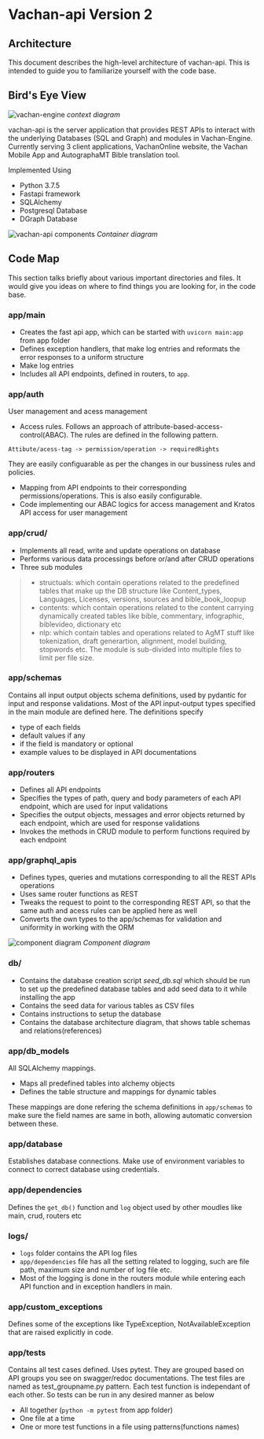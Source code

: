 # Vachan-api Version 2
## Architecture

This document describes the high-level architecture of vachan-api. This is intended to guide you to familiarize yourself with the code base.

## Bird's Eye View

![vachan-engine](./images/vachan-engine-diagram.png)
*context diagram*

vachan-api is the server application that provides REST APIs to interact with the underlying Databases (SQL and Graph) and modules in Vachan-Engine. Currently serving 3 client applications, VachanOnline website, the Vachan Mobile App and AutographaMT Bible translation tool.

Implemented Using
* Python 3.7.5
* Fastapi framework
* SQLAlchemy
* Postgresql Database
* DGraph Database

![vachan-api components](./images/Vachan-apiv2arch.png)
*Container diagram*

## Code Map

This section talks briefly about various important directories and files. It would give you ideas on where to find things you are looking for, in the code base.

### app/main

* Creates the fast api app, which can be started with `uvicorn main:app` from app folder
* Defines exception handlers, that make log entries and reformats the error responses to a uniform structure
* Make log entries
* Includes all API endpoints, defined in routers, to `app`.

### app/auth
User management and acess management

* Access rules. Follows an approach of attribute-based-access-control(ABAC). The rules are defined in the following pattern. 
```
Attibute/acess-tag -> permission/operation -> requiredRights
```
They are easily configuarable as per the changes in our bussiness rules and policies.
* Mapping from API endpoints to their corresponding permissions/operations. This is also easily configurable.
* Code implementing our ABAC logics for access management and Kratos API access for user management

### app/crud/

* Implements all read, write and update operations on database
* Performs various data processings before or/and after CRUD operations
* Three sub modules
> * structuals: which contain operations related to the predefined tables that make up the DB structure like Content_types, Languages, Licenses, versions, sources and bible_book_loopup
> * contents: which contain operations related to the content carrying dynamically created tables like bible, commentary, infographic, biblevideo, dictionary etc
> * nlp: which contain tables and operations related to AgMT stuff like tokenization, draft generartion, alignment, model building, stopwords etc. The module is sub-divided into multiple files to limit per file size.

### app/schemas

Contains all input output objects schema definitions, used by pydantic for input and response validations. Most of the API input-output types specified in the main module are defined here. The definitions specify
- type of each fields
- default values if any
- if the field is mandatory or optional
- example values to be displayed in API documentations

### app/routers

* Defines all API endpoints
* Specifies the types of path, query and body parameters of each API endpoint, which are used for input validations
* Specifies the output objects, messages and error objects returned by each endpoint, which are used for response validations
* Invokes the methods in CRUD module to perform functions required by each endpoint

### app/graphql_apis

* Defines types, queries and mutations corresponding to all the REST APIs operations
* Uses same router functions as REST
* Tweaks the request to point to the corresponding REST API, so that the same auth and acess rules can be applied here as well
* Converts the own types to the app/schemas for validation and uniformity in working with the ORM

![component diagram](./images/Vachan-apiv2components.png)
*Component diagram*

### db/

* Contains the database creation script _seed_db.sql_ which should be run to set up the predefined database tables and add seed data to it while installing the app
* Contains the seed data for various tables as CSV files
* Contains instructions to setup the database
* Contains the database architecture diagram, that shows table schemas and relations(references)

### app/db_models

All SQLAlchemy mappings.
* Maps all predefined tables into alchemy objects
* Defines the table structure and mappings for dynamic tables

These mappings are done refering the schema definitions in `app/schemas` to make sure the field names are same in both, allowing automatic conversion between these.

### app/database

Establishes database connections. Make use of environment variables to connect to correct database using credentials.

### app/dependencies

Defines the `get_db()` function and `log` object used by other moudles like main, crud, routers etc

### logs/

* `logs` folder contains the API log files
* `app/dependencies` file has all the setting related to logging, such are file path, maximum size and number of log file etc.
* Most of the logging is done in the routers module while entering each API function and in exception handlers in main.

### app/custom_exceptions

Defines some of the exceptions like TypeException, NotAvailableException that are raised explicitly in code.

### app/tests

Contains all test cases defined. Uses pytest.
They are grouped based on API groups you see on swagger/redoc documentations.
The test files are named as test_groupname.py pattern. Each test function is independant of each other. So tests can be run in any desired manner as below

- All together (`python -m pytest` from app folder)
- One file at a time
- One or more test functions in a file using patterns(functions names)
